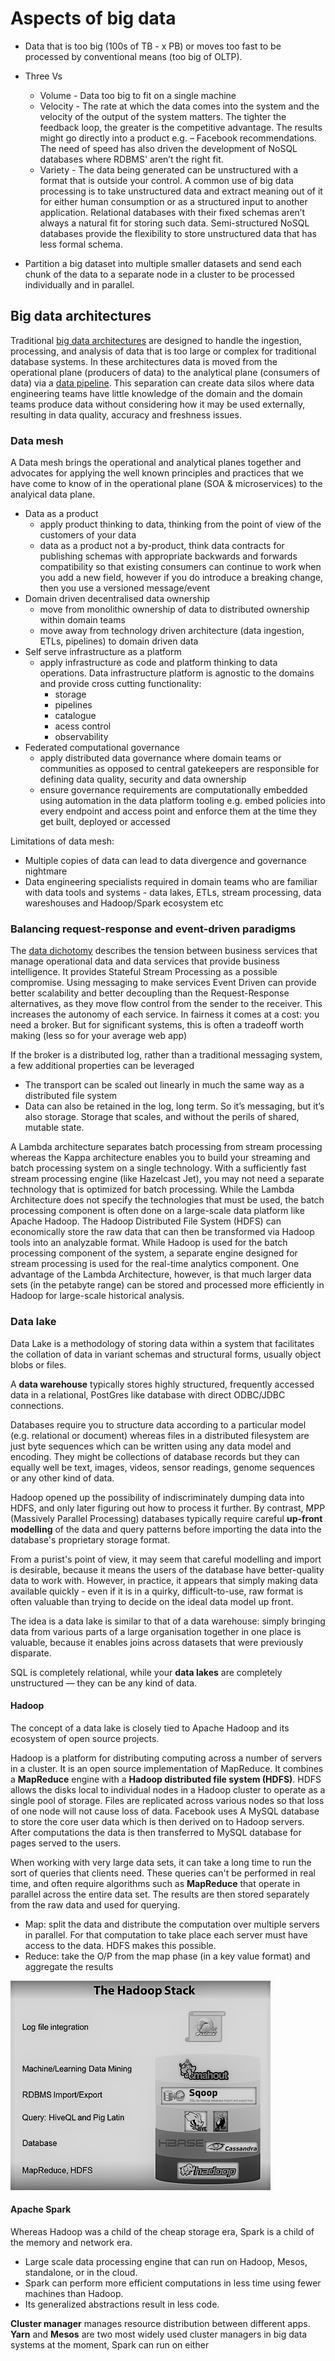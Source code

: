 # Aspects of big data

* Data that is too big (100s of TB - x PB) or moves too fast to be processed by conventional means (too big of OLTP).
* Three Vs
  * Volume -  Data too big to fit on a single machine
  * Velocity - The rate at which the data comes into the system and the velocity of the output of the system matters. The tighter the feedback loop, the greater is the competitive advantage. The results might go directly into a product e.g. – Facebook recommendations. The need of speed has also driven the development of NoSQL databases where RDBMS' aren’t the right fit.
  * Variety - The data being generated can be unstructured with a format that is outside your control. A common use of big data processing is to take unstructured data and extract meaning out of it for either human consumption or as a structured input to another application.  Relational databases with their fixed schemas aren’t always a natural fit for storing such data. Semi-structured NoSQL databases provide the flexibility to store unstructured data that has less formal schema.

* Partition a big dataset into multiple smaller datasets and send each chunk of the data to a separate node in a cluster to be processed individually and in parallel.

## Big data architectures

Traditional [big data architectures](https://docs.microsoft.com/en-us/azure/architecture/data-guide/big-data/) are designed to handle the ingestion, processing, and analysis of data that is too large or complex for traditional database systems. In these architectures data is moved from the operational plane (producers of data) to the analytical plane (consumers of data) via a [data pipeline](./Data%20Processing%20Pipeline.md). This separation can create data silos where data engineering teams have little knowledge of the domain and the domain teams produce data without considering how it may be used externally, resulting in data quality, accuracy and freshness issues.

### Data mesh

A Data mesh brings the operational and analytical planes together and advocates for applying the well known principles and practices that we have come to know of in the operational plane (SOA & microservices) to the analyical data plane.

* Data as a product
  * apply product thinking to data, thinking from the point of view of the customers of your data
  * data as a product not a by-product, think data contracts for publishing schemas with appropriate backwards and forwards compatibility so that existing consumers can continue to work when you add a new field, however if you do introduce a breaking change, then you use a versioned message/event
* Domain driven decentralised data ownership
  * move from monolithic ownership of data to distributed ownership within domain teams
  * move away from technology driven architecture (data ingestion, ETLs, pipelines) to domain driven data
* Self serve infrastructure as a platform
  * apply infrastructure as code and platform thinking to data operations. Data infrastructure platform is agnostic to the domains and provide cross cutting functionality:
    * storage
    * pipelines
    * catalogue
    * acess control
    * observability
* Federated computational governance
  * apply distributed data governance where domain teams or communities as opposed to central gatekeepers are responsible for defining data quality, security and data ownership
  * ensure governance requirements are computationally embedded using automation in the data platform tooling e.g. embed policies into every endpoint and access point and enforce them at the time they get built, deployed or accessed

Limitations of data mesh:

* Multiple copies of data can lead to data divergence and governance nightmare
* Data engineering specialists required in domain teams who are familiar with data tools and systems - data lakes, ETLs, stream processing, data wareshouses and Hadoop/Spark ecosystem etc

### Balancing request-response and event-driven paradigms

The [data dichotomy](https://www.confluent.io/blog/data-dichotomy-rethinking-the-way-we-treat-data-and-services) describes the tension between business services that manage operational data and data services that provide business intelligence. It provides Stateful Stream Processing as a possible compromise. Using messaging to make services Event Driven can provide better scalability and better decoupling than the Request-Response alternatives, as they move flow control from the sender to the receiver. This increases the autonomy of each service. In fairness it comes at a cost: you need a broker. But for significant systems, this is often a tradeoff worth making (less so for your average web app)

 If the broker is a distributed log, rather than a traditional messaging system, a few additional properties can be leveraged

* The transport can be scaled out linearly in much the same way as a distributed file system
* Data can also be retained in the log, long term. So it’s messaging, but it’s also storage. Storage that scales, and without the perils of shared, mutable state.

A Lambda architecture separates batch processing from stream processing whereas the Kappa architecture enables you to build your streaming and batch processing system on a single technology. With a sufficiently fast stream processing engine (like Hazelcast Jet), you may not need a separate technology that is optimized for batch processing. While the Lambda Architecture does not specify the technologies that must be used, the batch processing component is often done on a large-scale data platform like Apache Hadoop. The Hadoop Distributed File System (HDFS) can economically store the raw data that can then be transformed via Hadoop tools into an analyzable format. While Hadoop is used for the batch processing component of the system, a separate engine designed for stream processing is used for the real-time analytics component. One advantage of the Lambda Architecture, however, is that much larger data sets (in the petabyte range) can be stored and processed more efficiently in Hadoop for large-scale historical analysis.

### Data lake

Data Lake is a methodology of storing data within a system that facilitates the collation of data in variant schemas and structural forms, usually object blobs or files.

A **data warehouse** typically stores highly structured, frequently accessed data in a relational, PostGres like database with direct ODBC/JDBC connections.

Databases require you to structure data according to a particular model (e.g. relational or document) whereas files in a distributed filesystem are just byte sequences which can be written using any data model and encoding. They might be collections of database records but they can equally well be text, images, videos, sensor readings, genome sequences or any other kind of data.

Hadoop opened up the possibility of indiscriminately dumping data into HDFS, and only later figuring out how to process it further. By contrast, MPP (Massively Parallel Processing) databases typically require careful **up-front modelling** of the data and query patterns before importing the data into the database's proprietary storage format.

From a purist's point of view, it may seem that careful modelling and import is desirable, because it means the users of the database have better-quality data to work with. However, in practice, it appears that simply making data available quickly - even if it is in a quirky, difficult-to-use, raw format is often valuable than trying to decide on the ideal data model up front.

The idea is a data lake is similar to that of a data warehouse: simply bringing data from various parts of a large organisation together in one place is valuable, because it enables joins across datasets that were previously disparate.

SQL is completely relational, while your **data lakes** are completely unstructured — they can be any kind of data.

#### Hadoop

The concept of a data lake is closely tied to Apache Hadoop and its ecosystem of open source projects.

Hadoop is a platform for distributing computing across a number of servers in a cluster. It is an open source implementation of MapReduce. It combines a **MapReduce** engine with a **Hadoop distributed file system (HDFS)**. HDFS allows the disks local to individual nodes in a Hadoop cluster to operate as a single pool of storage. Files are replicated across various nodes so that loss of one node will not cause loss of data. Facebook uses A MySQL database to store the core user data which is then derived on to Hadoop servers. After computations the data is then transferred to MySQL database for pages served to the users.

When working with very large data sets, it can take a long time to run the sort of queries that clients need. These queries can't be performed in real time, and often require algorithms such as **MapReduce** that operate in parallel across the entire data set. The results are then stored separately from the raw data and used for querying.

* Map: split the data and distribute the computation over multiple servers in parallel. For that computation to take place each server must have access to the data. HDFS makes this possible.
* Reduce: take the O/P from the map phase (in a key value format) and aggregate the results

![hadoop-stack.png](../Images/hadoop-stack.png "Hadoop Stack")

#### Apache Spark

Whereas Hadoop was a child of the cheap storage era, Spark is a child of the memory and network era.

* Large scale data processing engine that can run on Hadoop, Mesos, standalone, or in the cloud.
* Spark can perform more efficient computations in less time using fewer machines than Hadoop.
* Its generalized abstractions result in less code.

**Cluster manager** manages resource distribution between different apps. **Yarn** and **Mesos** are two most widely used cluster managers in big data systems at the moment, Spark can run on either
